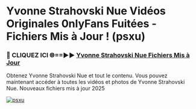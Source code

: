 # Yvonne Strahovski Nue Vidéos Originales 0nlyFans Fuitées - Fichiers Mis à Jour ! (psxu)

<h3>🔴 CLIQUEZ ICI 🌐==►► <a href="https://tinyurl.com/2pmr4ezf" rel="nofollow">Yvonne Strahovski Nue Fichiers Mis à Jour</a></h3>

Obtenez Yvonne Strahovski Nue et tout le contenu. Vous pouvez maintenant accéder à toutes les vidéos et photos de Yvonne Strahovski Nue. Nouveaux fichiers mis à jour 2025

[![psxu](https://i.imgur.com/6SNvagu.gif)](https://tinyurl.com/2pmr4ezf)
